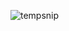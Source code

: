![tempsnip](https://user-images.githubusercontent.com/33928040/77222861-35727900-6b7d-11ea-8aa7-354d8a429a29.png)

